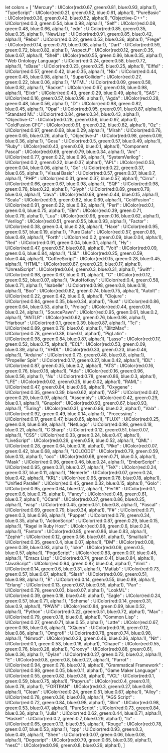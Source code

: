 let colors = [
    "Mercury" : UIColor(red:0.67, green:0.81, blue:0.93, alpha:1),
    "TypeScript" : UIColor(red:0.21, green:0.52, blue:0.61, alpha:1),
    "PureBasic" : UIColor(red:0.36, green:0.42, blue:0.52, alpha:1),
    "Objective-C++" : UIColor(red:0.3, green:0.54, blue:0.98, alpha:1),
    "Self" : UIColor(red:0.08, green:0.48, blue:0.66, alpha:1),
    "edn" : UIColor(red:0.85, green:0.35, blue:0.35, alpha:1),
    "NewLisp" : UIColor(red:0.91, green:0.85, blue:0.42, alpha:1),
    "Rebol" : UIColor(red:0.22, green:0.53, blue:0.36, alpha:1),
    "Frege" : UIColor(red:0.14, green:0.79, blue:0.98, alpha:1),
    "Dart" : UIColor(red:0.59, green:0.72, blue:0.82, alpha:1),
    "AspectJ" : UIColor(red:0.12, green:0.35, blue:0.67, alpha:1),
    "Shell" : UIColor(red:0.55, green:0.86, blue:0.35, alpha:1),
    "Web Ontology Language" : UIColor(red:0.24, green:0.58, blue:0.72, alpha:1),
    "xBase" : UIColor(red:0.23, green:0.25, blue:0.25, alpha:1),
    "Eiffel" : UIColor(red:0.57, green:0.42, blue:0.35, alpha:1),
    "Nix" : UIColor(red:0.44, green:0.45, blue:0.98, alpha:1),
    "SuperCollider" : UIColor(red:0.27, green:0.22, blue:0.06, alpha:1),
    "MTML" : UIColor(red:0.09, green:0.58, blue:0.82, alpha:1),
    "Racket" : UIColor(red:0.67, green:0.18, blue:0.98, alpha:1),
    "Elixir" : UIColor(red:0.43, green:0.29, blue:0.49, alpha:1),
    "SAS" : UIColor(red:0.16, green:0.57, blue:0.98, alpha:1),
    "Agda" : UIColor(red:0.28, green:0.48, blue:0.56, alpha:1),
    "D" : UIColor(red:0.98, green:0.82, blue:0.45, alpha:1),
    "Opal" : UIColor(red:0.95, green:0.91, blue:0.87, alpha:1),
    "Standard ML" : UIColor(red:0.84, green:0.34, blue:0.43, alpha:1),
    "Objective-C" : UIColor(red:0.28, green:0.56, blue:0.97, alpha:1),
    "ColdFusion CFC" : UIColor(red:0.91, green:0.22, blue:0.82, alpha:1),
    "Oz" : UIColor(red:0.97, green:0.68, blue:0.29, alpha:1),
    "Mirah" : UIColor(red:0.76, green:0.65, blue:0.26, alpha:1),
    "Objective-J" : UIColor(red:0.98, green:0.09, blue:0.36, alpha:1),
    "Gosu" : UIColor(red:0.5, green:0.57, blue:0.49, alpha:1),
    "Ruby" : UIColor(red:0.43, green:0.09, blue:0.1, alpha:1),
    "Component Pascal" : UIColor(red:0.69, green:0.79, blue:0.34, alpha:1),
    "Arc" : UIColor(red:0.77, green:0.22, blue:0.96, alpha:1),
    "SystemVerilog" : UIColor(red:0.2, green:0.22, blue:0.37, alpha:1),
    "APL" : UIColor(red:0.53, green:0.04, blue:0.06, alpha:1),
    "Go" : UIColor(red:0.22, green:0.37, blue:0.65, alpha:1),
    "Visual Basic" : UIColor(red:0.57, green:0.37, blue:0.7, alpha:1),
    "PHP" : UIColor(red:0.31, green:0.37, blue:0.57, alpha:1),
    "Cirru" : UIColor(red:0.66, green:0.67, blue:0.98, alpha:1),
    "SQF" : UIColor(red:0.98, green:0.78, blue:0.22, alpha:1),
    "Glyph" : UIColor(red:0.89, green:0.79, blue:0.6, alpha:1),
    "Java" : UIColor(red:0.68, green:0.44, blue:0.15, alpha:1),
    "Scala" : UIColor(red:0.5, green:0.82, blue:0.69, alpha:1),
    "ColdFusion" : UIColor(red:0.91, green:0.22, blue:0.82, alpha:1),
    "Perl" : UIColor(red:0.1, green:0.6, blue:0.75, alpha:1),
    "Elm" : UIColor(red:0.39, green:0.71, blue:0.79, alpha:1),
    "Lua" : UIColor(red:0.96, green:0.16, blue:0.62, alpha:1),
    "Verilog" : UIColor(red:0.51, green:0.55, blue:0.93, alpha:1),
    "Factor" : UIColor(red:0.38, green:0.4, blue:0.28, alpha:1),
    "Haxe" : UIColor(red:0.95, green:0.57, blue:0.19, alpha:1),
    "Pure Data" : UIColor(red:0.57, green:0.85, blue:0.49, alpha:1),
    "Forth" : UIColor(red:0.2, green:0.09, blue:0.04, alpha:1),
    "Red" : UIColor(red:0.91, green:0.04, blue:0.1, alpha:1),
    "Hy" : UIColor(red:0.47, green:0.57, blue:0.69, alpha:1),
    "Volt" : UIColor(red:0.09, green:0.6, blue:0.84, alpha:1),
    "LSL" : UIColor(red:0.25, green:0.59, blue:0.44, alpha:1),
    "CoffeeScript" : UIColor(red:0.15, green:0.28, blue:0.45, alpha:1),
    "HTML" : UIColor(red:0.87, green:0.29, blue:0.17, alpha:1),
    "UnrealScript" : UIColor(red:0.64, green:0.3, blue:0.31, alpha:1),
    "Swift" : UIColor(red:0.98, green:0.67, blue:0.31, alpha:1),
    "C" : UIColor(red:0.12, green:0.52, blue:0.07, alpha:1),
    "AutoHotkey" : UIColor(red:0.4, green:0.58, blue:0.71, alpha:1),
    "Isabelle" : UIColor(red:0.98, green:0.8, blue:0.18, alpha:1),
    "Boo" : UIColor(red:0.82, green:0.74, blue:0.75, alpha:1),
    "AutoIt" : UIColor(red:0.22, green:0.42, blue:0.6, alpha:1),
    "Clojure" : UIColor(red:0.84, green:0.35, blue:0.34, alpha:1),
    "Rust" : UIColor(red:0.86, green:0.64, blue:0.53, alpha:1),
    "Prolog" : UIColor(red:0.44, green:0.16, blue:0.24, alpha:1),
    "SourcePawn" : UIColor(red:0.95, green:0.61, blue:0.2, alpha:1),
    "ANTLR" : UIColor(red:0.62, green:0.76, blue:0.98, alpha:1),
    "Harbour" : UIColor(red:0.1, green:0.39, blue:0.87, alpha:1),
    "Tcl" : UIColor(red:0.89, green:0.79, blue:0.6, alpha:1),
    "BlitzMax" : UIColor(red:0.78, green:0.38, blue:0.1, alpha:1),
    "PigLatin" : UIColor(red:0.98, green:0.84, blue:0.87, alpha:1),
    "Lasso" : UIColor(red:0.17, green:0.52, blue:0.75, alpha:1),
    "ECL" : UIColor(red:0.53, green:0.09, blue:0.39, alpha:1),
    "VHDL" : UIColor(red:0.33, green:0.23, blue:0.46, alpha:1),
    "Arduino" : UIColor(red:0.73, green:0.48, blue:0.8, alpha:1),
    "Propeller Spin" : UIColor(red:0.17, green:0.27, blue:0.42, alpha:1),
    "IDL" : UIColor(red:0.87, green:0.35, blue:0.2, alpha:1),
    "ATS" : UIColor(red:0.16, green:0.76, blue:0.18, alpha:1),
    "Ada" : UIColor(red:0.16, green:0.96, blue:0.56, alpha:1),
    "Nu" : UIColor(red:0.78, green:0.86, blue:0.3, alpha:1),
    "LFE" : UIColor(red:0.02, green:0.25, blue:0.02, alpha:1),
    "RAML" : UIColor(red:0.47, green:0.84, blue:0.96, alpha:1),
    "Oxygene" : UIColor(red:0.35, green:0.39, blue:0.62, alpha:1),
    "ASP" : UIColor(red:0.42, green:0.29, blue:0.97, alpha:1),
    "Assembly" : UIColor(red:0.42, green:0.29, blue:0.1, alpha:1),
    "Gnuplot" : UIColor(red:0.93, green:0.67, blue:0.93, alpha:1),
    "Turing" : UIColor(red:0.31, green:0.96, blue:0.2, alpha:1),
    "Vala" : UIColor(red:0.92, green:0.49, blue:0.14, alpha:1),
    "Processing" : UIColor(red:0.17, green:0.47, blue:0.65, alpha:1),
    "FLUX" : UIColor(red:0.25, green:0.8, blue:0.99, alpha:1),
    "NetLogo" : UIColor(red:0.98, green:0.18, blue:0.21, alpha:1),
    "C Sharp" : UIColor(red:0.12, green:0.51, blue:0.07, alpha:1),
    "CSS" : UIColor(red:0.33, green:0.24, blue:0.47, alpha:1),
    "LiveScript" : UIColor(red:0.29, green:0.59, blue:0.52, alpha:1),
    "QML" : UIColor(red:0.28, green:0.64, blue:0.16, alpha:1),
    "Pike" : UIColor(red:0.07, green:0.42, blue:0.68, alpha:1),
    "LOLCODE" : UIColor(red:0.79, green:0.59, blue:0.13, alpha:1),
    "ooc" : UIColor(red:0.68, green:0.71, blue:0.5, alpha:1),
    "Mask" : UIColor(red:0.96, green:0.46, blue:0.24, alpha:1),
    "EmberScript" : UIColor(red:0.95, green:0.31, blue:0.27, alpha:1),
    "TeX" : UIColor(red:0.24, green:0.37, blue:0.11, alpha:1),
    "Nemerle" : UIColor(red:0.07, green:0.24, blue:0.42, alpha:1),
    "KRL" : UIColor(red:0.95, green:0.78, blue:0.18, alpha:1),
    "Unified Parallel" : UIColor(red:0.45, green:0.32, blue:0.15, alpha:1),
    "Golo" : UIColor(red:0.95, green:0.64, blue:0.2, alpha:1),
    "Per16" : UIColor(red:0.1, green:0.6, blue:0.75, alpha:1),
    "Fancy" : UIColor(red:0.48, green:0.61, blue:0.7, alpha:1),
    "OCaml" : UIColor(red:0.27, green:0.86, blue:0.25, alpha:1),
    "wisp" : UIColor(red:0.45, green:0.51, blue:0.8, alpha:1),
    "Pascal" : UIColor(red:0.69, green:0.79, blue:0.34, alpha:1),
    "F#" : UIColor(red:0.71, green:0.3, blue:0.96, alpha:1),
    "Puppet" : UIColor(red:0.79, green:0.34, blue:0.35, alpha:1),
    "ActionScript" : UIColor(red:0.87, green:0.29, blue:0.15, alpha:1),
    "Ragel in Ruby Host" : UIColor(red:0.98, green:0.6, blue:0.24, alpha:1),
    "Fantom" : UIColor(red:0.85, green:0.86, blue:0.83, alpha:1),
    "Zephir" : UIColor(red:0.12, green:0.56, blue:0.61, alpha:1),
    "Smalltalk" : UIColor(red:0.35, green:0.4, blue:0.07, alpha:1),
    "DM" : UIColor(red:0.08, green:0.39, blue:0.93, alpha:1),
    "Ioke" : UIColor(red:0.09, green:0.5, blue:0.57, alpha:1),
    "PogoScript" : UIColor(red:0.83, green:0.07, blue:0.45, alpha:1),
    "Emacs Lisp" : UIColor(red:0.74, green:0.41, blue:0.84, alpha:1),
    "JavaScript" : UIColor(red:0.94, green:0.87, blue:0.4, alpha:1),
    "VimL" : UIColor(red:0.14, green:0.6, blue:0.31, alpha:1),
    "Matlab" : UIColor(red:0.73, green:0.57, blue:0.67, alpha:1),
    "Slash" : UIColor(red:0.09, green:0.51, blue:0.98, alpha:1),
    "R" : UIColor(red:0.14, green:0.55, blue:0.89, alpha:1),
    "Erlang" : UIColor(red:0.13, green:0.67, blue:0.55, alpha:1),
    "Pan" : UIColor(red:0.78, green:0.03, blue:0.07, alpha:1),
    "LookML" : UIColor(red:0.39, green:0.18, blue:0.49, alpha:1),
    "Eagle" : UIColor(red:0.24, green:0.57, blue:0.71, alpha:1),
    "Scheme" : UIColor(red:0.14, green:0.31, blue:0.9, alpha:1),
    "PAWN" : UIColor(red:0.84, green:0.69, blue:0.52, alpha:1),
    "Python" : UIColor(red:0.22, green:0.51, blue:0.72, alpha:1),
    "Max" : UIColor(red:0.79, green:0.18, blue:0.6, alpha:1),
    "Common Lisp" : UIColor(red:0.27, green:0.71, blue:0.55, alpha:1),
    "Latte" : UIColor(red:0.67, green:0.98, blue:0.6, alpha:1),
    "XQuery" : UIColor(red:0.16, green:0.12, blue:0.86, alpha:1),
    "Omgrofl" : UIColor(red:0.78, green:0.74, blue:0.98, alpha:1),
    "Nimrod" : UIColor(red:0.23, green:0.46, blue:0.36, alpha:1),
    "Nit" : UIColor(red:0.1, green:0.53, blue:0.16, alpha:1),
    "Chapel" : UIColor(red:0.55, green:0.76, blue:0.28, alpha:1),
    "Groovy" : UIColor(red:0.88, green:0.61, blue:0.36, alpha:1),
    "Dylan" : UIColor(red:0.27, green:0.73, blue:0.2, alpha:1),
    "E" : UIColor(red:0.8, green:0.8, blue:0.27, alpha:1),
    "Parrot" : UIColor(red:0.94, green:0.78, blue:0.19, alpha:1),
    "Grammatical Framework" : UIColor(red:0.98, green:0.05, blue:0.11, alpha:1),
    "Game Maker Language" : UIColor(red:0.55, green:0.82, blue:0.36, alpha:1),
    "VCL" : UIColor(red:0.1, green:0.59, blue:0.75, alpha:1),
    "Papyrus" : UIColor(red:0.4, green:0.11, blue:0.78, alpha:1),
    "FORTRAN" : UIColor(red:0.3, green:0.27, blue:0.68, alpha:1),
    "Clean" : UIColor(red:0.24, green:0.51, blue:0.67, alpha:1),
    "Alloy" : UIColor(red:0.78, green:0.36, blue:0.18, alpha:1),
    "AGS Script" : UIColor(red:0.72, green:0.84, blue:0.98, alpha:1),
    "Slim" : UIColor(red:0.98, green:0.53, blue:0.47, alpha:1),
    "PureScript" : UIColor(red:0.73, green:0.84, blue:0.36, alpha:1),
    "Julia" : UIColor(red:0.62, green:0.44, blue:0.71, alpha:1),
    "Haskell" : UIColor(red:0.2, green:0.7, blue:0.29, alpha:1),
    "Io" : UIColor(red:0.65, green:0.13, blue:0.55, alpha:1),
    "Rouge" : UIColor(red:0.78, green:0.07, blue:0.53, alpha:1),
    "cpp" : UIColor(red:0.93, green:0.3, blue:0.49, alpha:1),
    "Shen" : UIColor(red:0.07, green:0.06, blue:0.08, alpha:1),
    "Dogesript" : UIColor(red:0.79, green:0.65, blue:0.39, alpha:1),
    "nesC" : UIColor(red:0.99, green:0.8, blue:0.29, alpha:1),
]